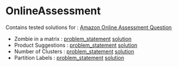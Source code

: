 # OnlineAssessment
Contains tested solutions for : [Amazon Online Assessment Question](https://leetcode.com/discuss/interview-question/344650/Amazon-Online-Assessment-Questions)
 *  Zombie in a matrix :  [problem_statement](https://leetcode.com/discuss/interview-question/411357/)    [solution](https://github.com/Srinath347/OnlineAssessment/blob/master/src/assessment/Zombie_In_A_Matrix.java)
 *  Product Suggestions : [problem_statement](https://leetcode.com/problems/search-suggestions-system/)   [solution](https://github.com/Srinath347/OnlineAssessment/blob/master/src/assessment/Product_Suggestions.java)
 *  Number of Clusters :  [problem_statement](https://leetcode.com/problems/number-of-islands/)           [solution](https://github.com/Srinath347/OnlineAssessment/blob/master/src/assessment/Number_of_Clusters.java)
 *  Partition Labels :    [problem_statement](https://leetcode.com/problems/partition-labels/)            [solution](https://github.com/Srinath347/OnlineAssessment/blob/master/src/assessment/Partition_Labels.java)
